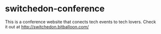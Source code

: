 # switchedon-conference
This is a conference website that conects tech events to tech lovers. Check it out at <http://switchedon.bitballoon.com/>
